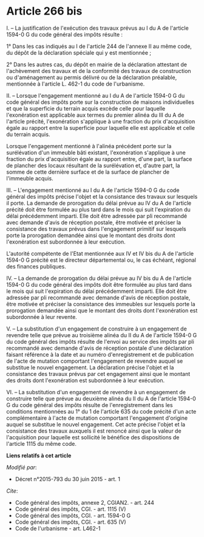 # Article 266 bis

I. – La justification de l'exécution des travaux prévus au I du A de l'article 1594-0 G du code général des impôts résulte : 

1° Dans les cas indiqués au I de l'article 244 de l'annexe II au même code, du dépôt de la déclaration spéciale qui y est
mentionnée ; 

2° Dans les autres cas, du dépôt en mairie de la déclaration attestant de l'achèvement des travaux et de la conformité des
travaux de construction ou d'aménagement au permis délivré ou de la déclaration préalable, mentionnée à l'article L. 462-1 du
code de l'urbanisme. 

II. – Lorsque l'engagement mentionné au I du A de l'article 1594-0 G du code général des impôts porte sur la construction de
maisons individuelles et que la superficie du terrain acquis excède celle pour laquelle l'exonération est applicable aux
termes du premier alinéa du III du A de l'article précité, l'exonération s'applique à une fraction du prix d'acquisition
égale au rapport entre la superficie pour laquelle elle est applicable et celle du terrain acquis. 

Lorsque l'engagement mentionné à l'alinéa précédent porte sur la surélévation d'un immeuble bâti existant, l'exonération
s'applique à une fraction du prix d'acquisition égale au rapport entre, d'une part, la surface de plancher des locaux
résultant de la surélévation et, d'autre part, la somme de cette dernière surface et de la surface de plancher de l'immeuble
acquis. 

III. – L'engagement mentionné au I du A de l'article 1594-0 G du code général des impôts précise l'objet et la consistance
des travaux sur lesquels il porte. La demande de prorogation du délai prévue au IV du A de l'article précité doit être
formulée au plus tard dans le mois qui suit l'expiration du délai précédemment imparti. Elle doit être adressée par pli
recommandé avec demande d'avis de réception postale, être motivée et préciser la consistance des travaux prévus dans
l'engagement primitif sur lesquels porte la prorogation demandée ainsi que le montant des droits dont l'exonération est
subordonnée à leur exécution. 

L'autorité compétente de l'Etat mentionnée aux IV et IV bis du A de l'article 1594-0 G précité est le directeur départemental
ou, le cas échéant, régional des finances publiques. 

IV. – La demande de prorogation du délai prévue au IV bis du A de l'article 1594-0 G du code général des impôts doit être
formulée au plus tard dans le mois qui suit l'expiration du délai précédemment imparti. Elle doit être adressée par pli
recommandé avec demande d'avis de réception postale, être motivée et préciser la consistance des immeubles sur lesquels porte
la prorogation demandée ainsi que le montant des droits dont l'exonération est subordonnée à leur revente. 

V. – La substitution d'un engagement de construire à un engagement de revendre telle que prévue au troisième alinéa du II du
A de l'article 1594-0 G du code général des impôts résulte de l'envoi au service des impôts par pli recommandé avec demande
d'avis de réception postale d'une déclaration faisant référence à la date et au numéro d'enregistrement et de publication de
l'acte de mutation comportant l'engagement de revendre auquel se substitue le nouvel engagement. La déclaration précise
l'objet et la consistance des travaux prévus par cet engagement ainsi que le montant des droits dont l'exonération est
subordonnée à leur exécution. 

VI. – La substitution d'un engagement de revendre à un engagement de construire telle que prévue au deuxième alinéa du II du
A de l'article 1594-0 G du code général des impôts résulte de l'enregistrement dans les conditions mentionnées au 1° du 1 de
l'article 635 du code précité d'un acte complémentaire à l'acte de mutation comportant l'engagement d'origine auquel se
substitue le nouvel engagement. Cet acte précise l'objet et la consistance des travaux auxquels il est renoncé ainsi que la
valeur de l'acquisition pour laquelle est sollicité le bénéfice des dispositions de l'article 1115 du même code.

**Liens relatifs à cet article**

_Modifié par_:

  - Décret n°2015-793 du 30 juin 2015 - art. 1

_Cite_:

  - Code général des impôts, annexe 2, CGIAN2. - art. 244
  - Code général des impôts, CGI. - art. 1115 (V)
  - Code général des impôts, CGI. - art. 1594-0 G
  - Code général des impôts, CGI. - art. 635 (V)
  - Code de l'urbanisme - art. L462-1
